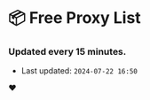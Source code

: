 # :package: Free Proxy List
### Updated every 15 minutes.

- Last updated: `2024-07-22 16:50`

:heart:
